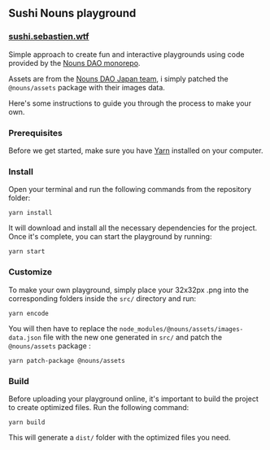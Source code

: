 ## Sushi Nouns playground
### [sushi.sebastien.wtf](https://sushi.sebastien.wtf)

Simple approach to create fun and interactive playgrounds using code provided by the [Nouns DAO monorepo](https://github.com/nounsDAO/nouns-monorepo).

Assets are from the [Nouns DAO Japan team](https://github.com/nounsDAO/nouns-monorepo), i simply patched the `@nouns/assets` package with their images data.

Here's some instructions to guide you through the process to make your own.

### Prerequisites

Before we get started, make sure you have [Yarn](https://classic.yarnpkg.com/en/docs/install/) installed on your computer.

### Install

Open your terminal and run the following commands from the repository folder:

```shell
yarn install
```

It will download and install all the necessary dependencies for the project. Once it's complete, you can start the playground by running:

```shell
yarn start
```

### Customize

To make your own playground, simply place your 32x32px .png into the corresponding folders inside the `src/` directory and run:

```shell
yarn encode
```

You will then have to replace the `node_modules/@nouns/assets/images-data.json` file with the new one generated in `src/` and patch the `@nouns/assets` package :

```shell
yarn patch-package @nouns/assets
```

### Build

Before uploading your playground online, it's important to build the project to create optimized files. Run the following command:

```shell
yarn build
```

This will generate a `dist/` folder with the optimized files you need.